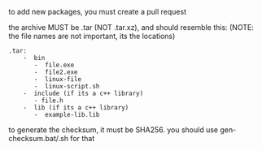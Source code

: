 to add new packages, you must create a pull request

the archive MUST be .tar (NOT .tar.xz), and should resemble this: (NOTE: the file names are not important, its the locations)
```
.tar:
    -  bin
       -  file.exe
       -  file2.exe
       -  linux-file
       -  linux-script.sh
    -  include (if its a c++ library)
       - file.h
    -  lib (if its a c++ library)
       -  example-lib.lib
```
to generate the checksum, it must be SHA256. you should use gen-checksum.bat/.sh for that
